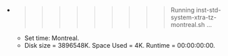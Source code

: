 * >>>>>>>>> Running inst-std-system-xtra-tz-montreal.sh ...
  * Set time: Montreal.
  * Disk size = 3896548K. Space Used = 4K. Runtime = 00:00:00:00.
